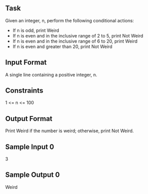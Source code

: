 <h2> Task </h2>
Given an integer, n, perform the following conditional actions:
<ul>
  <li> If n is odd, print Weird </li>
  <li> If n is even and in the inclusive range of 2 to 5, print Not Weird </li>
  <li> If n is even and in the inclusive range of 6 to 20, print Weird </li>
  <li> If n is even and greater than 20, print Not Weird </li>
</ul>
  
<h2> Input Format </h2>

A single line containing a positive integer, n.

<h2> Constraints </h2>

1 <= n <= 100

<h2> Output Format </h2>

Print Weird if the number is weird; otherwise, print Not Weird.

<h2> Sample Input 0 </h2>

3

<h2> Sample Output 0 </h2>

Weird
